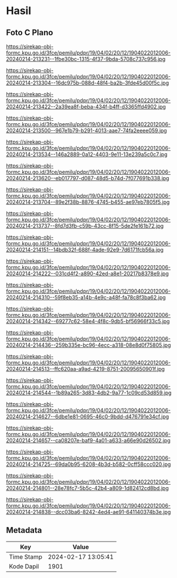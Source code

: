 # Hasil

## Foto C Plano

https://sirekap-obj-formc.kpu.go.id/3fce/pemilu/pdpr/19/04/02/20/12/1904022012006-20240214-213231--1fbe30bc-1315-4f37-9bda-5708c737c956.jpg

https://sirekap-obj-formc.kpu.go.id/3fce/pemilu/pdpr/19/04/02/20/12/1904022012006-20240214-213304--16dc975b-088d-48f4-ba2b-3fde45d00f5c.jpg

https://sirekap-obj-formc.kpu.go.id/3fce/pemilu/pdpr/19/04/02/20/12/1904022012006-20240214-213422--2a39ea8f-beba-434f-b4ff-d3365ffd4902.jpg

https://sirekap-obj-formc.kpu.go.id/3fce/pemilu/pdpr/19/04/02/20/12/1904022012006-20240214-213500--967e1b79-b291-4013-aae7-74fa2eeee059.jpg

https://sirekap-obj-formc.kpu.go.id/3fce/pemilu/pdpr/19/04/02/20/12/1904022012006-20240214-213534--146a2889-0a12-4403-9e11-13e239a5c0c7.jpg

https://sirekap-obj-formc.kpu.go.id/3fce/pemilu/pdpr/19/04/02/20/12/1904022012006-20240214-213620--eb017797-d087-48d5-b74d-7f077691b338.jpg

https://sirekap-obj-formc.kpu.go.id/3fce/pemilu/pdpr/19/04/02/20/12/1904022012006-20240214-213704--89e2f38b-8876-4745-b455-ae97eb7805f5.jpg

https://sirekap-obj-formc.kpu.go.id/3fce/pemilu/pdpr/19/04/02/20/12/1904022012006-20240214-213737--8fd7d3fb-c59b-43cc-8f15-5de2fe161b72.jpg

https://sirekap-obj-formc.kpu.go.id/3fce/pemilu/pdpr/19/04/02/20/12/1904022012006-20240214-214151--14bdb32f-688f-4ade-92e9-7d6171fcb56a.jpg

https://sirekap-obj-formc.kpu.go.id/3fce/pemilu/pdpr/19/04/02/20/12/1904022012006-20240214-214222--031cd4f2-a890-42ed-a8e1-20217b8378e9.jpg

https://sirekap-obj-formc.kpu.go.id/3fce/pemilu/pdpr/19/04/02/20/12/1904022012006-20240214-214310--59f8eb35-a14b-4e9c-a48f-fa78c8f3ba62.jpg

https://sirekap-obj-formc.kpu.go.id/3fce/pemilu/pdpr/19/04/02/20/12/1904022012006-20240214-214342--69277c62-58e4-4f8c-9db5-bf56966f33c5.jpg

https://sirekap-obj-formc.kpu.go.id/3fce/pemilu/pdpr/19/04/02/20/12/1904022012006-20240214-214436--259b335e-bc96-4ecc-a318-08e8d0f75805.jpg

https://sirekap-obj-formc.kpu.go.id/3fce/pemilu/pdpr/19/04/02/20/12/1904022012006-20240214-214513--ffc620aa-a9ad-4219-8751-20095650901f.jpg

https://sirekap-obj-formc.kpu.go.id/3fce/pemilu/pdpr/19/04/02/20/12/1904022012006-20240214-214544--1b89a265-3d83-4db2-9a77-1c09cd53d859.jpg

https://sirekap-obj-formc.kpu.go.id/3fce/pemilu/pdpr/19/04/02/20/12/1904022012006-20240214-214627--6dbe1e81-0695-46c0-9bdd-d476791e34cf.jpg

https://sirekap-obj-formc.kpu.go.id/3fce/pemilu/pdpr/19/04/02/20/12/1904022012006-20240214-214657--ca08207e-baf9-4a01-a633-a66e90d26502.jpg

https://sirekap-obj-formc.kpu.go.id/3fce/pemilu/pdpr/19/04/02/20/12/1904022012006-20240214-214725--69da0b95-6208-4b3d-b582-0cff58ccc020.jpg

https://sirekap-obj-formc.kpu.go.id/3fce/pemilu/pdpr/19/04/02/20/12/1904022012006-20240214-214801--28e78fc7-5b5c-42b4-a809-1d82412cd8bd.jpg

https://sirekap-obj-formc.kpu.go.id/3fce/pemilu/pdpr/19/04/02/20/12/1904022012006-20240214-214838--dcc03ba6-8242-4ed4-ae91-641140374b3e.jpg


## Metadata

| Key        | Value               |
| ---------- | ------------------- |
| Time Stamp | 2024-02-17 13:05:41 |
| Kode Dapil | 1901                |



